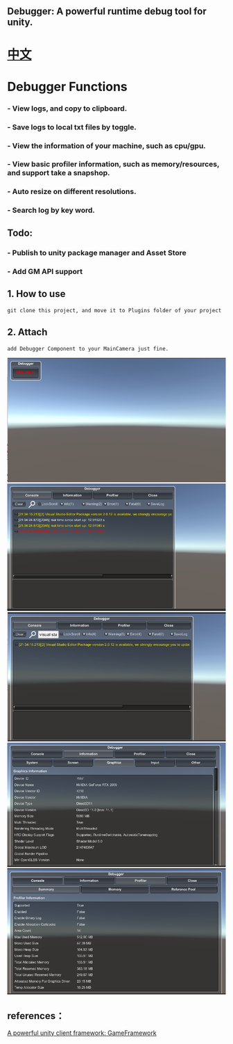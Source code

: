 ## Debugger: A powerful runtime debug tool for unity.
# [中文](https://github.com/FlameskyDexive/Debugger/blob/main/README_CN.md) 
# Debugger Functions
### - View logs, and copy to clipboard. 
### - Save logs to local txt files by toggle.
### - View the information of your machine, such as cpu/gpu. 
### - View basic profiler information, such as memory/resources, and support take a snapshop.
### - Auto resize on different resolutions. 
### - Search log by key word. 

## Todo:
### - Publish to unity package manager and Asset Store
### - Add GM API support

## 1. How to use
	git clone this project, and move it to Plugins folder of your project
	
## 2. Attach
	add Debugger Component to your MainCamera just fine. 
![image](img/1.png)
![image](img/5.png)
![image](img/6.png)
![image](img/3.png)
![image](img/4.png)

## references：
[A powerful unity client framework: GameFramework](https://github.com/EllanJiang/GameFramework)
